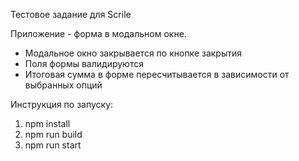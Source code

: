 Тестовое задание для Scrile

Приложение - форма в модальном окне.


- Модальное окно  закрывается по кнопке закрытия
- Поля формы валидируются
- Итоговая сумма в форме пересчитывается в зависимости от выбранных опций


Инструкция по запуску:

1. npm install
2. npm run build
3. npm run start